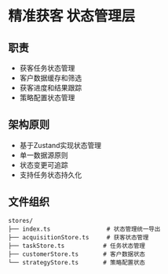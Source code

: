 # 精准获客 状态管理层

## 职责
- 获客任务状态管理
- 客户数据缓存和筛选
- 获客进度和结果跟踪
- 策略配置状态管理

## 架构原则
- 基于Zustand实现状态管理
- 单一数据源原则
- 状态变更可追踪
- 支持任务状态持久化

## 文件组织
```
stores/
├── index.ts                # 状态管理统一导出
├── acquisitionStore.ts     # 获客状态管理
├── taskStore.ts           # 任务状态管理
├── customerStore.ts       # 客户数据状态
└── strategyStore.ts       # 策略配置状态
```